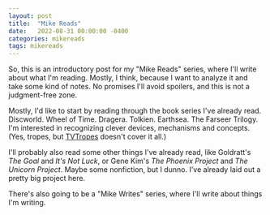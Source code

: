 ```yaml
---
layout: post
title:  "Mike Reads"
date:   2022-08-31 00:00:00 -0400
categories: mikereads
tags: mikereads
---
```


So, this is an introductory post for my "Mike Reads" series, where I'll write about what I'm reading. Mostly, I think, because I want to analyze it and take some kind of notes. No promises I'll avoid spoilers, and this is not a judgment-free zone.

Mostly, I'd like to start by reading through the book series I've already read. Discworld. Wheel of Time. Dragera. Tolkien. Earthsea. The Farseer Trilogy. I'm interested in recognizing clever devices, mechanisms and concepts. (Yes, tropes, but [TVTropes](https://tvtropes.org/) doesn't cover it all.)

I'll probably also read some other things I've already read, like Goldratt's *The Goal* and *It's Not Luck*, or Gene Kim's *The Phoenix Project* and *The Unicorn Project*. Maybe some nonfiction, but I dunno. I've already laid out a pretty big project here.

There's also going to be a "Mike Writes" series, where I'll write about things I'm writing.
